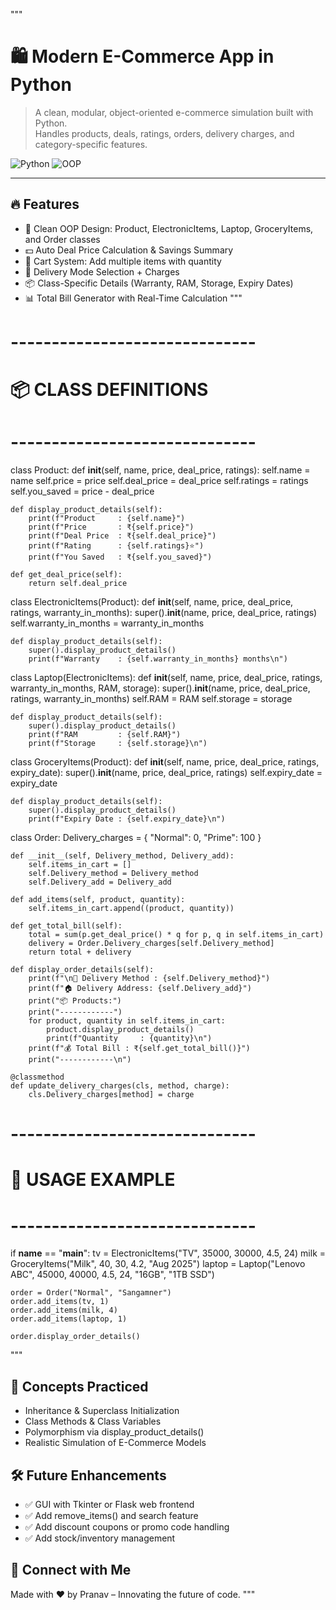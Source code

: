 """
# 🛍️ Modern E-Commerce App in Python

> A clean, modular, object-oriented e-commerce simulation built with Python.  
> Handles products, deals, ratings, orders, delivery charges, and category-specific features.

![Python](https://img.shields.io/badge/Python-3.10-blue.svg?style=for-the-badge&logo=python)
![OOP](https://img.shields.io/badge/Concepts-OOP-orange.svg?style=for-the-badge&logo=code)


---

## 🔥 Features

- 🎯 Clean OOP Design: Product, ElectronicItems, Laptop, GroceryItems, and Order classes
- 💵 Auto Deal Price Calculation & Savings Summary
- 🛒 Cart System: Add multiple items with quantity
- 🚚 Delivery Mode Selection + Charges
- 📦 Class-Specific Details (Warranty, RAM, Storage, Expiry Dates)
- 📊 Total Bill Generator with Real-Time Calculation
"""

# ------------------------------
# 📦 CLASS DEFINITIONS
# ------------------------------

class Product:
    def __init__(self, name, price, deal_price, ratings):
        self.name = name
        self.price = price
        self.deal_price = deal_price
        self.ratings = ratings
        self.you_saved = price - deal_price

    def display_product_details(self):
        print(f"Product     : {self.name}")
        print(f"Price       : ₹{self.price}")
        print(f"Deal Price  : ₹{self.deal_price}")
        print(f"Rating      : {self.ratings}⭐")
        print(f"You Saved   : ₹{self.you_saved}")

    def get_deal_price(self):
        return self.deal_price


class ElectronicItems(Product):
    def __init__(self, name, price, deal_price, ratings, warranty_in_months):
        super().__init__(name, price, deal_price, ratings)
        self.warranty_in_months = warranty_in_months

    def display_product_details(self):
        super().display_product_details()
        print(f"Warranty    : {self.warranty_in_months} months\n")


class Laptop(ElectronicItems):
    def __init__(self, name, price, deal_price, ratings, warranty_in_months, RAM, storage):
        super().__init__(name, price, deal_price, ratings, warranty_in_months)
        self.RAM = RAM
        self.storage = storage

    def display_product_details(self):
        super().display_product_details()
        print(f"RAM         : {self.RAM}")
        print(f"Storage     : {self.storage}\n")


class GroceryItems(Product):
    def __init__(self, name, price, deal_price, ratings, expiry_date):
        super().__init__(name, price, deal_price, ratings)
        self.expiry_date = expiry_date

    def display_product_details(self):
        super().display_product_details()
        print(f"Expiry Date : {self.expiry_date}\n")


class Order:
    Delivery_charges = {
        "Normal": 0,
        "Prime": 100
    }

    def __init__(self, Delivery_method, Delivery_add):
        self.items_in_cart = []
        self.Delivery_method = Delivery_method
        self.Delivery_add = Delivery_add

    def add_items(self, product, quantity):
        self.items_in_cart.append((product, quantity))

    def get_total_bill(self):
        total = sum(p.get_deal_price() * q for p, q in self.items_in_cart)
        delivery = Order.Delivery_charges[self.Delivery_method]
        return total + delivery

    def display_order_details(self):
        print(f"\n🛒 Delivery Method : {self.Delivery_method}")
        print(f"🏠 Delivery Address: {self.Delivery_add}")
        print("📦 Products:")
        print("------------")
        for product, quantity in self.items_in_cart:
            product.display_product_details()
            print(f"Quantity     : {quantity}\n")
        print(f"💰 Total Bill : ₹{self.get_total_bill()}")
        print("------------\n")

    @classmethod
    def update_delivery_charges(cls, method, charge):
        cls.Delivery_charges[method] = charge

# ------------------------------
# 🚀 USAGE EXAMPLE
# ------------------------------

if __name__ == "__main__":
    tv = ElectronicItems("TV", 35000, 30000, 4.5, 24)
    milk = GroceryItems("Milk", 40, 30, 4.2, "Aug 2025")
    laptop = Laptop("Lenovo ABC", 45000, 40000, 4.5, 24, "16GB", "1TB SSD")

    order = Order("Normal", "Sangamner")
    order.add_items(tv, 1)
    order.add_items(milk, 4)
    order.add_items(laptop, 1)

    order.display_order_details()

"""
## 🧠 Concepts Practiced

- Inheritance & Superclass Initialization  
- Class Methods & Class Variables  
- Polymorphism via display_product_details()  
- Realistic Simulation of E-Commerce Models

## 🛠 Future Enhancements

- ✅ GUI with Tkinter or Flask web frontend  
- ✅ Add remove_items() and search feature  
- ✅ Add discount coupons or promo code handling  
- ✅ Add stock/inventory management  



## 🙌 Connect with Me

Made with ❤️ by Pranav – Innovating the future of code.
"""
